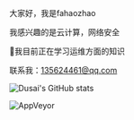 大家好，我是fahaozhao

我感兴趣的是云计算，网络安全

🌱我目前正在学习运维方面的知识

联系我：135624461@qq.com

![Dusai's GitHub stats](https://github-readme-stats.vercel.app/api?username=fahaozhao)

<img alt="AppVeyor" src="https://img.shields.io/appveyor/build/fahaozhao/fahaozhao?color=2&label=1&logo=3&logoColor=4">
